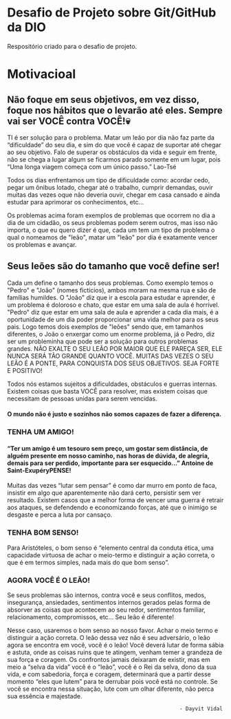 # Desafio de Projeto sobre Git/GitHub da DIO
 Respositório criado para o desafio de projeto.

# Motivacioal

## Não foque em seus objetivos, em vez disso, foque nos hábitos que o levarão até eles. Sempre vai ser VOCÊ contra VOCÊ!💀

TI é ser solução para o problema. Matar um leão por dia não faz parte da “dificuldade” do seu dia, e sim do que você é capaz de suportar até chegar ao seu objetivo. Falo de superar os obstáculos da vida e seguir em frente, não se chega a lugar algum se ficarmos parado somente em um lugar, pois “Uma longa viagem começa com um único passo.” Lao-Tsé

Todos os dias enfrentamos um tipo de dificuldade como: acordar cedo, pegar um ônibus lotado, chegar até o trabalho, cumprir demandas, ouvir muitas das vezes oque não deveria ouvir, chegar em casa cansado e ainda estudar para aprimorar os conhecimentos, etc...

Os problemas acima foram exemplos de problemas que ocorrem no dia a dia de um cidadão, os seus problemas podem serem outros, mas isso não importa, o que eu quero dizer é que, cada um tem um tipo de problema o qual o nomeamos de "leão", matar um "leão" por dia é exatamente vencer os problemas e avançar.

## Seus leões são do tamanho que você define ser!

Cada um define o tamanho dos seus problemas. Como exemplo temos o "Pedro" e "João" (nomes fictícios), ambos moram na mesma rua e são de famílias humildes. O "João" diz que ir a escola para estudar e aprender, é um problema é doloroso e chato, que estar em uma sala de aula é horrível. "Pedro" diz que estar em uma sala de aula e aprender a cada dia mais, é a oportunidade de um dia poder proporcionar uma vida melhor para os seus pais. Logo temos dois exemplos de "leões" sendo que, em tamanhos diferentes, o João o enxergar como um enorme problema, já o Pedro, diz ser um probleminha que pode ser a solução para outros problemas grandes. 
NÃO EXALTE O SEU LEÃO POR MAIOR QUE ELE PAREÇA SER, ELE NUNCA SERÁ TÃO GRANDE QUANTO VOCÊ. MUITAS DAS VEZES O SEU LEÃO É A PONTE, PARA CONQUISTA DOS SEUS OBJETIVOS. SEJA FORTE E POSITIVO!

Todos nós estamos sujeitos a dificuldades, obstáculos e guerras internas. Existem coisas que basta VOCÊ para resolver, mas existem coisas que necessitam de pessoas unidas para serem vencidas.


#### O mundo não é justo e sozinhos não somos capazes de fazer a diferença.

### TENHA UM AMIGO!

#### “Ter um amigo é um tesouro sem preço, um gostar sem distância, de alguém presente em nosso caminho, nas horas de dúvida, de alegria, demais para ser perdido, importante para ser esquecido…” Antoine de Saint-ExupéryPENSE!

Muitas das vezes “lutar sem pensar” é como dar murro em ponto de faca, insistir em algo que aparentemente não dará certo, persistir sem ver resultado. Existem casos que a melhor forma de vencer uma guerra é retrair aos ataques, se defendendo e economizando forças, até que o inimigo se desgaste e perca a luta por cansaço. 

### TENHA BOM SENSO!

Para Aristóteles, o bom senso é “elemento central da conduta ética, uma capacidade virtuosa de achar o meio-termo e distinguir a ação correta, o que é em termos simples, nada mais do que bom senso”.

### AGORA VOCÊ É O LEÃO!

Se seus problemas são internos, contra você e seus conflitos, medos, insegurança, ansiedades, sentimentos internos gerados pelas forma de absorver as coisas que acontecem ao seu redor, sentimentos familiar, relacionamento, compromissos, etc... Seu leão é diferente! 

Nesse caso, usaremos o bom senso ao nosso favor. Achar o meio termo e distinguir a ação correta. O leão dessa vez não é seu adversário, o leão agora se encontra em você, você é o leão! Você deverá lutar de forma sábia e astuta, onde as coisas ruins que te atingem, venham temer a grandeza de sua força e coragem. Os confrontos jamais deixaram de existir, mas em meio a “selva da vida” você é o “leão”, você é o Rei da selva, dono da sua vida, e com sabedoria, força e coragem, determinará que a partir desse momento “eles que lutem” para te derrubar pois você está no controle. Se você se encontra nessa situação, lute com um olhar diferente, não perca sua essência e majestade.
												
															- Dayvit Vidal


